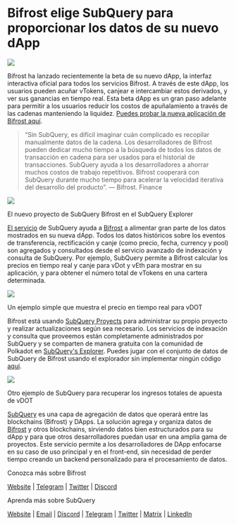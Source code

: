 # Bifrost elige SubQuery para proporcionar los datos de su nuevo dApp

![](https://miro.medium.com/max/1400/0*nqNosmn0y7FHOI42)

Bifrost ha lanzado recientemente la beta de su nuevo dApp, la interfaz interactiva oficial para todos los servicios Bifrost. A través de este dApp, los usuarios pueden acuñar vTokens, canjear e intercambiar estos derivados, y ver sus ganancias en tiempo real. Esta beta dApp es un gran paso adelante para permitir a los usuarios reducir los costos de apuñalamiento a través de las cadenas manteniendo la liquidez. [Puedes probar la nueva aplicación de Bifrost aquí](https://apps.bifrost.finance/).

> “Sin SubQuery, es difícil imaginar cuán complicado es recopilar manualmente datos de la cadena. Los desarrolladores de Bifrost pueden dedicar mucho tiempo a la búsqueda de todos los datos de transacción en cadena para ser usados para el historial de transacciones. SubQuery ayuda a los desarrolladores a ahorrar muchos costos de trabajo repetitivos. Bifrost cooperará con SubQuery durante mucho tiempo para acelerar la velocidad iterativa del desarrollo del producto”. — Bifrost. Finance


![](https://miro.medium.com/max/1400/0*_JK-h0rjef6rk1ot)

El nuevo proyecto de SubQuery Bifrost en el SubQuery Explorer

[El servicio](https://subquery.network/) de SubQuery ayuda a [Bifrost](https://bifrost.finance/) a alimentar gran parte de los datos mostrados en su nueva dApp. Todos los datos históricos sobre los eventos de transferencia, rectificación y canje (como precio, fecha, currency y pool) son agregados y consultados desde el servicio avanzado de indexación y consulta de SubQuery. Por ejemplo, SubQuery permite a Bifrost calcular los precios en tiempo real y canje para vDot y vEth para mostrar en su aplicación, y para obtener el número total de vTokens en una cartera determinada.

![](https://miro.medium.com/max/1400/0*WIxvwcgPIHzCf0E3)

Un ejemplo simple que muestra el precio en tiempo real para vDOT

Bifrost está usando [SubQuery Proyects](https://project.subquery.network/) para administrar su propio proyecto y realizar actualizaciones según sea necesario. Los servicios de indexación y consulta que proveemos están completamente administrados por SubQuery y se comparten de manera gratuita con la comunidad de Polkadot en [SubQuery's Explorer](https://explorer.subquery.network/). Puedes jugar con el conjunto de datos de SubQuery de Bifrost usando el explorador sin implementar ningún código [aquí](https://explorer.subquery.network/subquery/bifrost-finance/subql).

![](https://miro.medium.com/max/1400/0*J9Rao6oyFMxVNWzZ)

Otro ejemplo de SubQuery para recuperar los ingresos totales de apuesta de vDOT

[SubQuery](https://subquery.network/) es una capa de agregación de datos que operará entre las blockchains (Bifrost) y DApps. La solución agrega y organiza datos de [Bifrost](https://bifrost.finance/) y otros blockchains, sirviendo datos bien estructurados para su dApp y para que otros desarrolladores puedan usar en una amplia gama de proyectos. Este servicio permite a los desarrolladores de DApp enfocarse en su caso de uso principal y en el front-end, sin necesidad de perder tiempo creando un backend personalizado para el procesamiento de datos.

Conozca más sobre Bifrost

[Website](https://bifrost.finance/) | [Telegram](https://t.me/bifrost_finance) | [Twitter](https://twitter.com/bifrost_finance) | [Discord](https://discord.gg/XjnjdKBNXj)

Aprenda más sobre SubQuery

[Website](https://subquery.network/) | [Email](mailto:hello@subquery.network) | [Discord](https://discord.com/invite/78zg8aBSMG) | [Telegram](https://t.me/subquerynetwork) | [Twitter](https://twitter.com/subquerynetwork) | [Matrix](https://matrix.to/#/#subquery:matrix.org) | [LinkedIn](https://www.linkedin.com/company/subquery)
